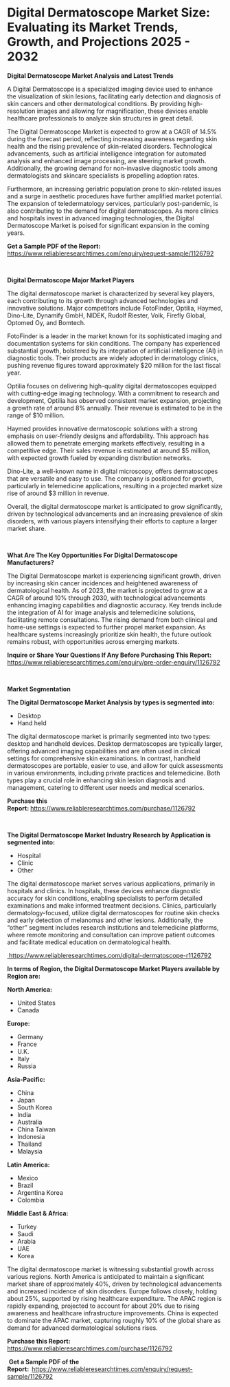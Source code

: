 <p><h1>Digital Dermatoscope Market Size: Evaluating its Market Trends, Growth, and Projections 2025 - 2032</h1></p><p><strong>Digital Dermatoscope Market Analysis and Latest Trends</strong></p>
<p><p>A Digital Dermatoscope is a specialized imaging device used to enhance the visualization of skin lesions, facilitating early detection and diagnosis of skin cancers and other dermatological conditions. By providing high-resolution images and allowing for magnification, these devices enable healthcare professionals to analyze skin structures in great detail.</p><p>The Digital Dermatoscope Market is expected to grow at a CAGR of 14.5% during the forecast period, reflecting increasing awareness regarding skin health and the rising prevalence of skin-related disorders. Technological advancements, such as artificial intelligence integration for automated analysis and enhanced image processing, are steering market growth. Additionally, the growing demand for non-invasive diagnostic tools among dermatologists and skincare specialists is propelling adoption rates.</p><p>Furthermore, an increasing geriatric population prone to skin-related issues and a surge in aesthetic procedures have further amplified market potential. The expansion of teledermatology services, particularly post-pandemic, is also contributing to the demand for digital dermatoscopes. As more clinics and hospitals invest in advanced imaging technologies, the Digital Dermatoscope Market is poised for significant expansion in the coming years.</p></p>
<p><strong>Get a Sample PDF of the Report:&nbsp;</strong> <a href="https://www.reliableresearchtimes.com/enquiry/request-sample/1126792?utm_campaign=3444&utm_medium=2&utm_source=Github&utm_content=ia&utm_term=13042025&utm_id=digital-dermatoscope">https://www.reliableresearchtimes.com/enquiry/request-sample/1126792</a></p>
<p>&nbsp;</p>
<p><strong>Digital Dermatoscope Major Market Players</strong></p>
<p><p>The digital dermatoscope market is characterized by several key players, each contributing to its growth through advanced technologies and innovative solutions. Major competitors include FotoFinder, Optilia, Haymed, Dino-Lite, Dynamify GmbH, NIDEK, Rudolf Riester, Volk, Firefly Global, Optomed Oy, and Bomtech.</p><p>FotoFinder is a leader in the market known for its sophisticated imaging and documentation systems for skin conditions. The company has experienced substantial growth, bolstered by its integration of artificial intelligence (AI) in diagnostic tools. Their products are widely adopted in dermatology clinics, pushing revenue figures toward approximately $20 million for the last fiscal year.</p><p>Optilia focuses on delivering high-quality digital dermatoscopes equipped with cutting-edge imaging technology. With a commitment to research and development, Optilia has observed consistent market expansion, projecting a growth rate of around 8% annually. Their revenue is estimated to be in the range of $10 million.</p><p>Haymed provides innovative dermatoscopic solutions with a strong emphasis on user-friendly designs and affordability. This approach has allowed them to penetrate emerging markets effectively, resulting in a competitive edge. Their sales revenue is estimated at around $5 million, with expected growth fueled by expanding distribution networks.</p><p>Dino-Lite, a well-known name in digital microscopy, offers dermatoscopes that are versatile and easy to use. The company is positioned for growth, particularly in telemedicine applications, resulting in a projected market size rise of around $3 million in revenue.</p><p>Overall, the digital dermatoscope market is anticipated to grow significantly, driven by technological advancements and an increasing prevalence of skin disorders, with various players intensifying their efforts to capture a larger market share.</p></p>
<p>&nbsp;</p>
<p><strong>What Are The Key Opportunities For Digital Dermatoscope Manufacturers?</strong></p>
<p><p>The Digital Dermatoscope market is experiencing significant growth, driven by increasing skin cancer incidences and heightened awareness of dermatological health. As of 2023, the market is projected to grow at a CAGR of around 10% through 2030, with technological advancements enhancing imaging capabilities and diagnostic accuracy. Key trends include the integration of AI for image analysis and telemedicine solutions, facilitating remote consultations. The rising demand from both clinical and home-use settings is expected to further propel market expansion. As healthcare systems increasingly prioritize skin health, the future outlook remains robust, with opportunities across emerging markets.</p></p>
<p><strong>Inquire or Share Your Questions If Any Before Purchasing This Report:</strong> <a href="https://www.reliableresearchtimes.com/enquiry/pre-order-enquiry/1126792?utm_campaign=3444&utm_medium=2&utm_source=Github&utm_content=ia&utm_term=13042025&utm_id=digital-dermatoscope">https://www.reliableresearchtimes.com/enquiry/pre-order-enquiry/1126792</a></p>
<p>&nbsp;</p>
<p><strong>Market Segmentation</strong></p>
<p><strong>The Digital Dermatoscope Market Analysis by types is segmented into:</strong></p>
<p><ul><li>Desktop</li><li>Hand held</li></ul></p>
<p><p>The digital dermatoscope market is primarily segmented into two types: desktop and handheld devices. Desktop dermatoscopes are typically larger, offering advanced imaging capabilities and are often used in clinical settings for comprehensive skin examinations. In contrast, handheld dermatoscopes are portable, easier to use, and allow for quick assessments in various environments, including private practices and telemedicine. Both types play a crucial role in enhancing skin lesion diagnosis and management, catering to different user needs and medical scenarios.</p></p>
<p><strong>Purchase this Report:&nbsp;</strong><a href="https://www.reliableresearchtimes.com/purchase/1126792?utm_campaign=3444&utm_medium=2&utm_source=Github&utm_content=ia&utm_term=13042025&utm_id=digital-dermatoscope">https://www.reliableresearchtimes.com/purchase/1126792</a></p>
<p>&nbsp;</p>
<p><strong>The Digital Dermatoscope Market Industry Research by Application is segmented into:</strong></p>
<p><ul><li>Hospital</li><li>Clinic</li><li>Other</li></ul></p>
<p><p>The digital dermatoscope market serves various applications, primarily in hospitals and clinics. In hospitals, these devices enhance diagnostic accuracy for skin conditions, enabling specialists to perform detailed examinations and make informed treatment decisions. Clinics, particularly dermatology-focused, utilize digital dermatoscopes for routine skin checks and early detection of melanomas and other lesions. Additionally, the “other” segment includes research institutions and telemedicine platforms, where remote monitoring and consultation can improve patient outcomes and facilitate medical education on dermatological health.</p></p>
<p><a href="https://www.reliableresearchtimes.com/digital-dermatoscope-r1126792?utm_campaign=3444&utm_medium=2&utm_source=Github&utm_content=ia&utm_term=13042025&utm_id=digital-dermatoscope">&nbsp;https://www.reliableresearchtimes.com/digital-dermatoscope-r1126792</a></p>
<p><strong>In terms of Region, the Digital Dermatoscope Market Players available by Region are:</strong></p>
<p>
    <p> <strong> North America: </strong>
        <ul>
            <li>United States</li>
            <li>Canada</li>
        </ul>
        </p> 
    <p> <strong> Europe: </strong>
        <ul>
            <li>Germany</li>
            <li>France</li>
            <li>U.K.</li>
            <li>Italy</li>
            <li>Russia</li>
        </ul>
        </p> 
    <p> <strong> Asia-Pacific: </strong>
        <ul>
            <li>China</li>
            <li>Japan</li>
            <li>South Korea</li>
            <li>India</li>
            <li>Australia</li>
            <li>China Taiwan</li>
            <li>Indonesia</li>
            <li>Thailand</li>
            <li>Malaysia</li>
        </ul>
        </p> 
    <p> <strong> Latin America: </strong>
        <ul>
            <li>Mexico</li>
            <li>Brazil</li>
            <li>Argentina Korea</li>
            <li>Colombia</li>
        </ul>
        </p> 
    <p> <strong> Middle East & Africa: </strong>
        <ul>
            <li>Turkey</li>
            <li>Saudi</li>
            <li>Arabia</li>
            <li>UAE</li>
            <li>Korea</li>
        </ul>
    </p>
    </p>
<p><p>The digital dermatoscope market is witnessing substantial growth across various regions. North America is anticipated to maintain a significant market share of approximately 40%, driven by technological advancements and increased incidence of skin disorders. Europe follows closely, holding about 25%, supported by rising healthcare expenditure. The APAC region is rapidly expanding, projected to account for about 20% due to rising awareness and healthcare infrastructure improvements. China is expected to dominate the APAC market, capturing roughly 10% of the global share as demand for advanced dermatological solutions rises.</p></p>
<p><strong>Purchase this Report: </strong><a href="https://www.reliableresearchtimes.com/purchase/1126792?utm_campaign=3444&utm_medium=2&utm_source=Github&utm_content=ia&utm_term=13042025&utm_id=digital-dermatoscope">https://www.reliableresearchtimes.com/purchase/1126792</a></p>
<p>&nbsp;<strong>Get a Sample PDF of the Report:&nbsp;&nbsp;</strong><a href="https://www.reliableresearchtimes.com/enquiry/request-sample/1126792?utm_campaign=3444&utm_medium=2&utm_source=Github&utm_content=ia&utm_term=13042025&utm_id=digital-dermatoscope">https://www.reliableresearchtimes.com/enquiry/request-sample/1126792</a></p>
<p><strong></strong></p>
<p><p></p><p></p><p></p></p>
